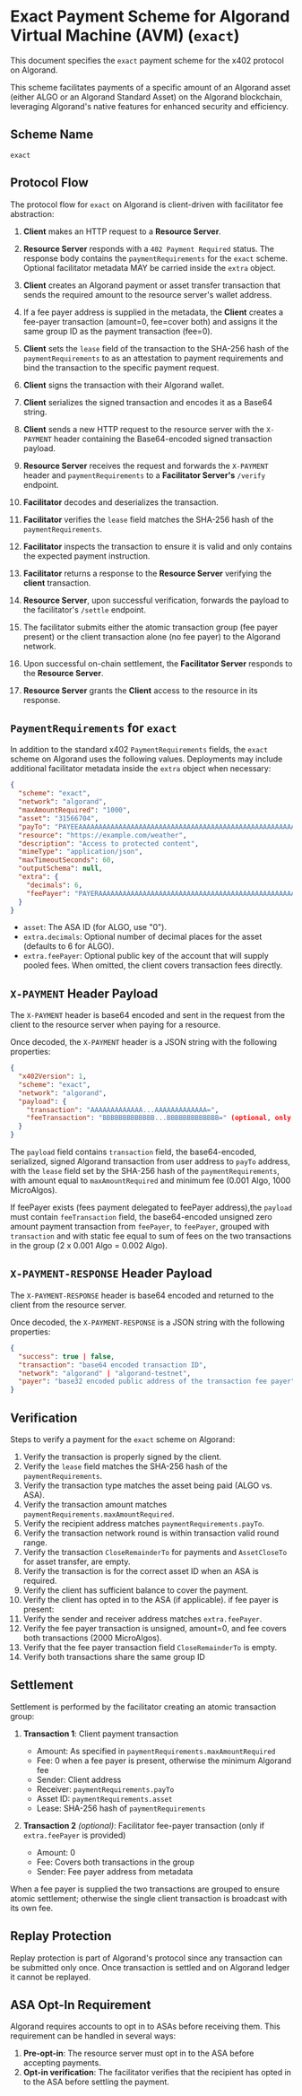 # Exact Payment Scheme for Algorand Virtual Machine (AVM) (`exact`)

This document specifies the `exact` payment scheme for the x402 protocol on Algorand.

This scheme facilitates payments of a specific amount of an Algorand asset (either ALGO or an Algorand Standard Asset) on the Algorand blockchain, leveraging Algorand's native features for enhanced security and efficiency.

## Scheme Name

`exact`

## Protocol Flow

The protocol flow for `exact` on Algorand is client-driven with facilitator fee abstraction:

1. **Client** makes an HTTP request to a **Resource Server**.
2. **Resource Server** responds with a `402 Payment Required` status. The response body contains the `paymentRequirements` for the `exact` scheme. Optional facilitator metadata MAY be carried inside the `extra` object.
3. **Client** creates an Algorand payment or asset transfer transaction that sends the required amount to the resource server's wallet address.

4. If a fee payer address is supplied in the metadata, the **Client** creates a fee-payer transaction (amount=0, fee=cover both) and assigns it the same group ID as the payment transaction (fee=0).
5. **Client** sets the `lease` field of the transaction to the SHA-256 hash of the `paymentRequirements` to as an attestation to payment requirements and bind the transaction to the specific payment request.
6. **Client** signs the transaction with their Algorand wallet.
7. **Client** serializes the signed transaction and encodes it as a Base64 string.
8. **Client** sends a new HTTP request to the resource server with the `X-PAYMENT` header containing the Base64-encoded signed transaction payload.
9. **Resource Server** receives the request and forwards the `X-PAYMENT` header and `paymentRequirements` to a **Facilitator Server's** `/verify` endpoint.
10. **Facilitator** decodes and deserializes the transaction.
11. **Facilitator** verifies the `lease` field matches the SHA-256 hash of the `paymentRequirements`.
12. **Facilitator** inspects the transaction to ensure it is valid and only contains the expected payment instruction.
13. **Facilitator** returns a response to the **Resource Server** verifying the **client** transaction.
14. **Resource Server**, upon successful verification, forwards the payload to the facilitator's `/settle` endpoint.
15. The facilitator submits either the atomic transaction group (fee payer present) or the client transaction alone (no fee payer) to the Algorand network.
16. Upon successful on-chain settlement, the **Facilitator Server** responds to the **Resource Server**.
17. **Resource Server** grants the **Client** access to the resource in its response.

## `PaymentRequirements` for `exact`

In addition to the standard x402 `PaymentRequirements` fields, the `exact` scheme on Algorand uses the following values. Deployments may include additional facilitator metadata inside the `extra` object when necessary:

```json
{
  "scheme": "exact",
  "network": "algorand",
  "maxAmountRequired": "1000",
  "asset": "31566704",
  "payTo": "PAYEEAAAAAAAAAAAAAAAAAAAAAAAAAAAAAAAAAAAAAAAAAAAAAAAAAAAAAAAA",
  "resource": "https://example.com/weather",
  "description": "Access to protected content",
  "mimeType": "application/json",
  "maxTimeoutSeconds": 60,
  "outputSchema": null,
  "extra": {
    "decimals": 6,
    "feePayer": "PAYERAAAAAAAAAAAAAAAAAAAAAAAAAAAAAAAAAAAAAAAAAAAAAAAAAAAAAAAA"
  }
}
```

- `asset`: The ASA ID (for ALGO, use "0").
- `extra.decimals`: Optional number of decimal places for the asset (defaults to 6 for ALGO).
- `extra.feePayer`: Optional public key of the account that will supply pooled fees. When omitted, the client covers transaction fees directly.

## `X-PAYMENT` Header Payload

The `X-PAYMENT` header is base64 encoded and sent in the request from the client to the resource server when paying for a resource.

Once decoded, the `X-PAYMENT` header is a JSON string with the following properties:

```json
{
  "x402Version": 1,
  "scheme": "exact",
  "network": "algorand",
  "payload": {
    "transaction": "AAAAAAAAAAAAA...AAAAAAAAAAAAA=",
    "feeTransaction": "BBBBBBBBBBBBB...BBBBBBBBBBBBB=" (optional, only if feePayer is used in x402 metadata)
  }
}
```

The `payload` field contains `transaction` field, the base64-encoded, serialized, signed Algorand transaction from user address to `payTo` address, with the `lease` field set by the SHA-256 hash of the `paymentRequirements`, with amount equal to `maxAmountRequired` and minimum fee (0.001 Algo, 1000 MicroAlgos).

If feePayer exists (fees payment delegated to feePayer address),the `payload` must contain `feeTransaction` field, the base64-encoded unsigned zero amount payment transaction from `feePayer`, to `feePayer`, grouped with `transaction` and with static fee equal to sum of fees on the two transactions in the group (2 x 0.001 Algo = 0.002 Algo).

## `X-PAYMENT-RESPONSE` Header Payload

The `X-PAYMENT-RESPONSE` header is base64 encoded and returned to the client from the resource server.

Once decoded, the `X-PAYMENT-RESPONSE` is a JSON string with the following properties:

```json
{
  "success": true | false,
  "transaction": "base64 encoded transaction ID",
  "network": "algorand" | "algorand-testnet",
  "payer": "base32 encoded public address of the transaction fee payer"
}
```

## Verification

Steps to verify a payment for the `exact` scheme on Algorand:

1. Verify the transaction is properly signed by the client.
2. Verify the `lease` field matches the SHA-256 hash of the `paymentRequirements`.
3. Verify the transaction type matches the asset being paid (ALGO vs. ASA).
4. Verify the transaction amount matches `paymentRequirements.maxAmountRequired`.
5. Verify the recipient address matches `paymentRequirements.payTo`.
6. Verify the transaction network round is within transaction valid round range.
7. Verify the transaction `CloseRemainderTo` for payments and `AssetCloseTo` for asset transfer, are empty.
8. Verify the transaction is for the correct asset ID when an ASA is required.
9. Verify the client has sufficient balance to cover the payment.
10. Verify the client has opted in to the ASA (if applicable).
    if fee payer is present:
11. Verify the sender and receiver address matches `extra.feePayer`.
12. Verify the fee payer transaction is unsigned, amount=0, and fee covers both transactions (2000 MicroAlgos).
13. Verify that the fee payer transaction field `CloseRemainderTo` is empty.
14. Verify both transactions share the same group ID

## Settlement

Settlement is performed by the facilitator creating an atomic transaction group:

1. **Transaction 1**: Client payment transaction

   - Amount: As specified in `paymentRequirements.maxAmountRequired`
   - Fee: 0 when a fee payer is present, otherwise the minimum Algorand fee
   - Sender: Client address
   - Receiver: `paymentRequirements.payTo`
   - Asset ID: `paymentRequirements.asset`
   - Lease: SHA-256 hash of `paymentRequirements`

2. **Transaction 2** _(optional)_: Facilitator fee-payer transaction (only if `extra.feePayer` is provided)

   - Amount: 0
   - Fee: Covers both transactions in the group
   - Sender: Fee payer address from metadata

When a fee payer is supplied the two transactions are grouped to ensure atomic settlement; otherwise the single client transaction is broadcast with its own fee.

## Replay Protection

Replay protection is part of Algorand's protocol since any transaction can be submitted only once. Once transaction is settled and on Algorand ledger it cannot be replayed.

## ASA Opt-In Requirement

Algorand requires accounts to opt in to ASAs before receiving them. This requirement can be handled in several ways:

1. **Pre-opt-in**: The resource server must opt in to the ASA before accepting payments.
2. **Opt-in verification**: The facilitator verifies that the recipient has opted in to the ASA before settling the payment.

